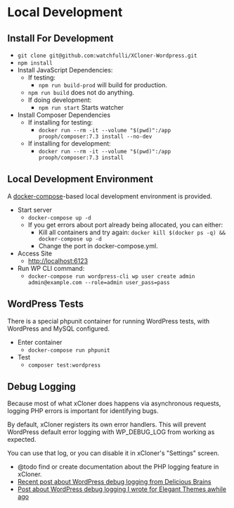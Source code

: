 # Local Development

## Install For Development

- `git clone git@github.com:watchfulli/XCloner-Wordpress.git`
- `npm install`
- Install JavaScript Dependencies:
    - If testing:
        - `npm run build-prod` will build for production.
    -    `npm run build` does not do anything.
    - If doing development:
        - `npm run start` Starts watcher
- Install Composer Dependencies
    - If installing for testing:
        - `docker run --rm -it --volume "$(pwd)":/app prooph/composer:7.3 install --no-dev`
    - If installing for development:
        - `docker run --rm -it --volume "$(pwd)":/app prooph/composer:7.3 install`

## Local Development Environment
A [docker-compose](https://docs.docker.com/samples/wordpress/)-based local development environment is provided.

- Start server
    - `docker-compose up -d`
    - If you get errors about port already being allocated, you can either:
        - Kill all containers and try again: `docker kill $(docker ps -q) && docker-compose up -d`
        - Change the port in docker-compose.yml.
- Access Site
    - [http://localhost:6123](http://localhost:6123)
- Run WP CLI command:
    - `docker-compose run wordpress-cli wp user create admin admin@example.com --role=admin user_pass=pass`

## WordPress Tests

There is a special phpunit container for running WordPress tests, with WordPress and MySQL configured.

- Enter container
    - `docker-compose run phpunit`
- Test
    - `composer test:wordpress`

## Debug Logging

Because most of what xCloner does happens via asynchronous requests, logging PHP errors is important for identifying bugs.

By default, xCloner registers its own error handlers. This will prevent WordPress default error logging with WP_DEBUG_LOG from working as expected.

You can use that log, or you can disable it in xCloner's "Settings" screen.

- @todo find or create documentation about the PHP logging feature in xCloner.
- [Recent post about WordPress debug logging from Delicious Brains](https://deliciousbrains.com/why-use-wp-debug-log-wordpress-development/)
- [Post about WordPress debug logging I wrote for Elegant Themes awhile ago](https://www.elegantthemes.com/blog/tips-tricks/using-the-wordpress-debug-log)
